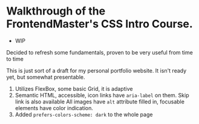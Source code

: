 # Walkthrough of the FrontendMaster's CSS Intro Course.

* WIP

Decided to refresh some fundamentals, proven to be very useful from time to time

This is just sort of a draft for my personal portfolio website.
It isn't ready yet, but somewhat presentable.

1. Utilizes FlexBox, some basic Grid, it is adaptive
2. Semantic HTML, accessible, icon links have `aria-label` on them. Skip link is also available
All images have `alt` attribute filled in, focusable elements have color indication.
3. Added `prefers-colors-scheme: dark` to the whole page

